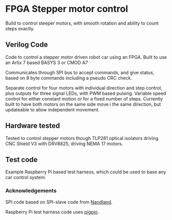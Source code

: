 # FPGA Stepper motor control

Build to control steeper motors, with smooth rotation and ability to count steps exactly.

## Verilog Code
Code to control a stepper motor driven robot car using an FPGA. Built to use an Artix 7 based BASYS 3 or CMOD A7

Communicates through SPI bus to accept commands, and give status, based on 8 byte commands including a pseudo CRC check. 

Separate control for four motors with individual direction and step control, plus outputs for three signal LEDs, with PWM based pulsing. Variable speed control for either constant motion or for a fixed number of steps. Currently built to have both motors on the same side move i the same direction, but updateable to allow independent movement.

## Hardware tested
Tested to control stepper motors though TLP281 optical isolators driving CNC Shield V3 with DRV8825, driving NEMA 17 motors.

## Test code
Example Raspberry Pi based test harness, which could be used to base any car control system.

### Acknowledgements
SPI code based on SPI-slave code from [Nandland](https://github.com/nandland/spi-slave).

Raspberry Pi test harness code uses [pigpio](http://abyz.me.uk/rpi/pigpio/).
